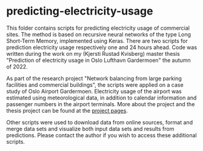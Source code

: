 # predicting-electricity-usage

This folder contains scripts for predicting electricity usage of commercial sites.
The method is based on recursive neural networks of the type Long Short-Term Memory, implemented using Keras.
There are two scripts for prediction electricity usage respectively one and 24 hours ahead.
Code was written during the work on my (Kjersti Rustad Kvisberg) master thesis "Prediction of electricity usage in Oslo Lufthavn Gardermoen" the autumn of 2022.

As part of the research project "Network balancing from large parking facilities and commercial buildings", the scripts were applied on a case study of Oslo Airport Gardermoen.
Electricity usage of the airport was estimated using meteorological data, in addition to calendar information and passenger numbers in the airport terminals.
More about the project and the thesis project can be found at the [project pages](https://www.nmbu.no/forside/prosjekter/nex2g).

Other scripts were used to download data from online sources, format and merge data sets and visualize both input data sets and results from predictions. 
Please contact the author if you wish to access these additional scripts.
